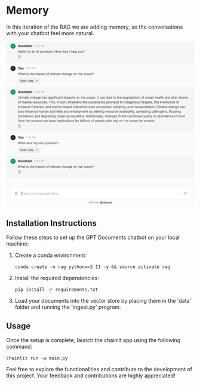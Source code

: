 # Memory

In this iteration of the RAG we are adding memory, so the conversations with your chatbot feel more natural.

![Alt Text](images/ChainlitRAGMemory.png)
## Installation Instructions

Follow these steps to set up the GPT Documents chatbot on your local machine:

1. Create a conda environment:

   ```shell
   conda create -n rag python==3.11 -y && source activate rag
   ```

2. Install the required dependencies:

   ```shell
   pip install -r requirements.txt
   ```

3. Load your documents into the vector store by placing them in the 'data' folder and running the 'ingest.py' program.

## Usage

Once the setup is complete, launch the chainlit app using the following command:

```shell
chainlit run -w main.py
```

Feel free to explore the functionalities and contribute to the development of this project. Your feedback and contributions are highly appreciated!